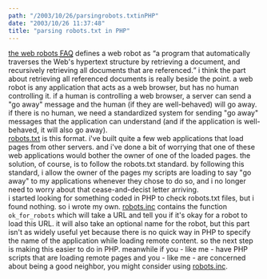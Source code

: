 ```yaml
---
path: "/2003/10/26/parsingrobots.txtinPHP" 
date: "2003/10/26 11:37:48" 
title: "parsing robots.txt in PHP" 
---
```

<a href="http://www.robotstxt.org/wc/faq.html">the web robots <abbr title="Frequently Asked Questions">FAQ</abbr></a> defines a web robot as <q>a program that automatically traverses the Web's hypertext structure by retrieving a document, and recursively retrieving all documents that are referenced.</q> i think the part about retrieving all referenced documents is really beside the point. a web robot is any application that acts as a web browser, but has no human controlling it. if a human is controlling a web browser, a server can send a "go away" message and the human (if they are well-behaved) will go away. if there is no human, we need a standardized system for sending "go away" messages that the application can understand (and if the application is well-behaved, it will also go away).<br><a href="http://www.robotstxt.org/wc/norobots.html">robots.txt</a> is this format. i've built quite a few web applications that load pages from other servers. and i've done a bit of worrying that one of these web applications would bother the owner of one of the loaded pages. the solution, of course, is to follow the robots.txt standard. by following this standard, i allow the owner of the pages my scripts are loading to say "go away" to my applications whenever they chose to do so, and i no longer need to worry about that cease-and-decist letter arriving.<br>i started looking for something coded in PHP to check robots.txt files, but i found nothing. so i wrote my own. <a href="http://www.randomchaos.com/source.php?source=http%3A%2F%2Fweblog.randomchaos.com%2Frobots.inc">robots.inc</a> contains the function <code>ok_for_robots</code> which will take a URL and tell you if it's okay for a robot to load this URL. it will also take an optional name for the robot, but this part isn't as widely useful yet because there is no quick way in PHP to specify the name of the application while loading remote content. so the next step is making this easier to do in PHP. meanwhile if you - like me - have PHP scripts that are loading remote pages and you - like me - are concerned about being a good neighbor, you might consider using <a href="http://www.randomchaos.com/source.php?source=http%3A%2F%2Fweblog.randomchaos.com%2Frobots.inc">robots.inc</a>.